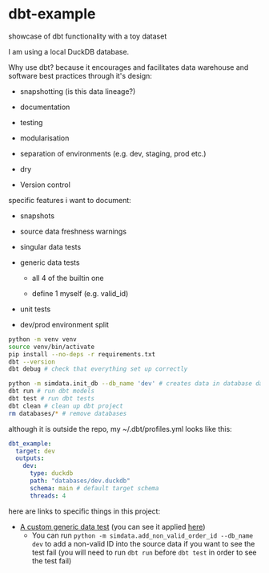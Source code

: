 # dbt-example

showcase of dbt functionality with a toy dataset

I am using a local DuckDB database.

Why use dbt? because it encourages and facilitates data warehouse and software best practices through it's design:

- snapshotting (is this data lineage?)

- documentation

- testing

- modularisation

- separation of environments (e.g. dev, staging, prod etc.)

- dry

- Version control

specific features i want to document:

- snapshots

- source data freshness warnings

- singular data tests

- generic data tests

  - all 4 of the builtin one

  - define 1 myself (e.g. valid_id)

- unit tests

- dev/prod environment split

```bash
python -m venv venv
source venv/bin/activate
pip install --no-deps -r requirements.txt
dbt --version
dbt debug # check that everything set up correctly

python -m simdata.init_db --db_name 'dev' # creates data in database databases/dev.duckdb
dbt run # run dbt models
dbt test # run dbt tests
dbt clean # clean up dbt project
rm databases/* # remove databases
```

although it is outside the repo, my ~/.dbt/profiles.yml looks like this:

```yaml
dbt_example:
  target: dev
  outputs:
    dev:
      type: duckdb
      path: "databases/dev.duckdb"
      schema: main # default target schema
      threads: 4
```

here are links to specific things in this project:

- [A custom generic data test](./tests/generic/test_is_valid_id.sql) (you can see it applied [here](./models/staging/data_tests.yml))
  - You can run `python -m simdata.add_non_valid_order_id --db_name dev` to add a non-valid ID into the source data if you want to see the test fail (you will need to run `dbt run` before `dbt test` in order to see the test fail)
